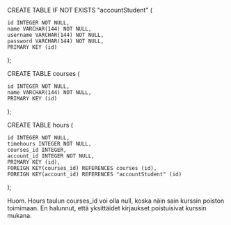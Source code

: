 CREATE TABLE IF NOT EXISTS "accountStudent" (

	id INTEGER NOT NULL,  
	name VARCHAR(144) NOT NULL,  
	username VARCHAR(144) NOT NULL,  
	password VARCHAR(144) NOT NULL,  
	PRIMARY KEY (id) 
);  

CREATE TABLE courses (  

	id INTEGER NOT NULL, 
	name VARCHAR(144) NOT NULL, 
	PRIMARY KEY (id)  
	
);  

CREATE TABLE hours (  

	id INTEGER NOT NULL, 
	timehours INTEGER NOT NULL, 
	courses_id INTEGER, 
	account_id INTEGER NOT NULL, 
	PRIMARY KEY (id), 
	FOREIGN KEY(courses_id) REFERENCES courses (id), 
	FOREIGN KEY(account_id) REFERENCES "accountStudent" (id)  
	
);

Huom. Hours taulun courses_id voi olla null, koska näin sain kurssin poiston toimimaan. En halunnut, että yksittäidet kirjaukset poistuisivat kurssin mukana.
